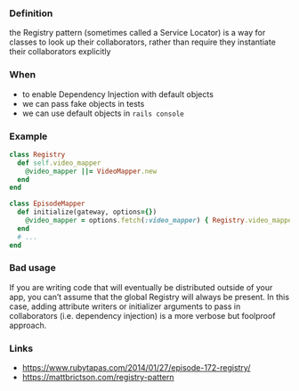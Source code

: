 ### Definition

the Registry pattern (sometimes called a Service Locator) is a way for classes to look up their collaborators, rather than require they instantiate their collaborators explicitly

### When

- to enable Dependency Injection with default objects
- we can pass fake objects in tests
- we can use default objects in `rails console`

### Example

```ruby
class Registry
  def self.video_mapper
    @video_mapper ||= VideoMapper.new
  end
end

class EpisodeMapper
  def initialize(gateway, options={})
    @video_mapper = options.fetch(:video_mapper) { Registry.video_mapper }
  end
  # ...
end
```

### Bad usage

If you are writing code that will eventually be distributed outside of your app, you can’t assume that the global Registry will always be present. In this case, adding attribute writers or initializer arguments to pass in collaborators (i.e. dependency injection) is a more verbose but foolproof approach.

### Links

- https://www.rubytapas.com/2014/01/27/episode-172-registry/
- https://mattbrictson.com/registry-pattern
